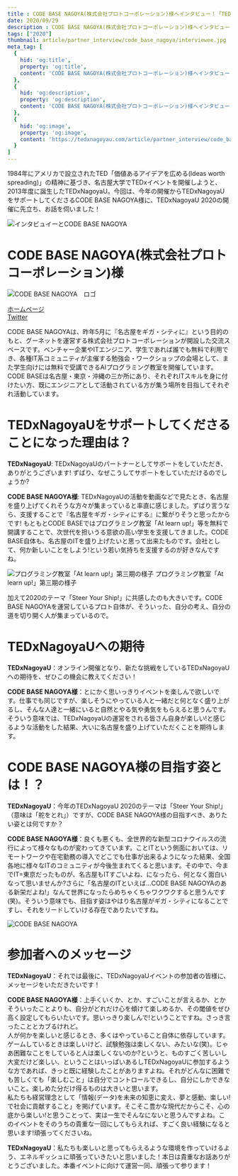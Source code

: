 ```yaml
---
title : CODE BASE NAGOYA(株式会社プロトコーポレーション)様へインタビュー！「TEDxNagoyaUで実現してもらいたいものとは！？」
date: 2020/09/29
description : CODE BASE NAGOYA(株式会社プロトコーポレーション)様へインタビュー！
tags: ["2020"]
thumbnail: article/partner_interview/code_base_nagoya/interviewee.jpg
meta_tag: [
  {
    hid: 'og:title',
    property: 'og:title',
    content: 'CODE BASE NAGOYA(株式会社プロトコーポレーション)様へインタビュー！'
  },
  {
    hid: 'og:description',
    property: 'og:description',
    content: 'CODE BASE NAGOYA(株式会社プロトコーポレーション)様へインタビュー！「TEDxNagoyaUで実現してもらいたいものとは！？」'
  },
  {
    hid: 'og:image',
    property: 'og:image',
    content: 'https://tedxnagoyau.com/article/partner_interview/code_base_nagoya/interviewee.jpg'
  }
]
---
```


1984年にアメリカで設立されたTED「価値あるアイデアを広める(Ideas worth spreading)」の精神に基づき、名古屋大学でTEDxイベントを開催しようと、2013年度に誕生したTEDxNagoyaU。今回は、今年の開催からTEDxNagoyaUをサポートしてくださるCODE BASE NAGOYA様に、TEDxNagoyaU 2020の開催に先立ち、お話を伺いました！

![インタビュイーとCODE BASE NAGOYA](article/partner_interview/code_base_nagoya/interviewee.jpg)

# CODE BASE NAGOYA(株式会社プロトコーポレーション)様

![CODE BASE NAGOYA　ロゴ](article/partner_interview/code_base_nagoya/logo.jpg)

[ホームページ](https://codebase.proto-g.co.jp/)  
[Twitter](https://twitter.com/codebase_nagoya)

CODE BASE NAGOYAは、昨年5月に『名古屋をギガ・シティに』という目的のもと、グーネットを運営する株式会社プロトコーポレーションが開設した交流スペースです。ベンチャー企業やITエンジニア、学生であれば誰でも無料で利用でき、各種IT系コミュニティが主催する勉強会・ワークショップの会場として、また学生向けには無料で受講できるAIプログラミング教室を開催しています。CODE BASEは名古屋・東京・沖縄の三か所にあり、それぞれITスキルを身に付けたい方、既にエンジニアとして活動されている方が集う場所を目指してそれぞれ活動しています。

# TEDxNagoyaUをサポートしてくださることになった理由は？
__TEDxNagoyaU__: TEDxNagoyaUのパートナーとしてサポートをしていただき、ありがとうございます! ずばり、なぜこうしてサポートをしていただけるのでしょうか?

__CODE BASE NAGOYA様__: TEDxNagoyaUの活動を動画などで見たとき、名古屋を盛り上げてくれそうな方々が集まっていると率直に感じました。ずばり言うなら、支援することで『名古屋をギガ・シティにする』に繋がりそうと思ったからです! もともとCODE BASEではプログラミング教室「At learn up!」等を無料で開講することで、次世代を担いうる意欲の高い学生を支援してきました。CODE BASE自体も、名古屋のITを盛り上げたいと思って出来たものです。会社として、何か新しいことをしよう!という若い気持ちを支援するのが好きなんですね。

![プログラミング教室「At learn up!」第三期の様子](article/partner_interview/code_base_nagoya/programming_class.jpg)
プログラミング教室「At learn up!」第三期の様子

加えて2020のテーマ「Steer Your Ship!」に共感したのも大きいです。CODE BASE NAGOYAを運営しているプロト自体が、そういった、自分の考え、自分の道を切り開く人が集まっているので。

# TEDxNagoyaUへの期待
__TEDxNagoyaU__：オンライン開催となり、新たな挑戦をしているTEDxNagoyaUへの期待を、ぜひこの機会に教えてください！

__CODE BASE NAGOYA様__：とにかく思いっきりイベントを楽しんで欲しいです。仕事でも同じですが、楽しそうにやっている人と一緒だと何となく盛り上がるし、そんな人達と一緒にいると自然とやる気や勇気をもらえると思うんです。そういう意味では、TEDxNagoyaUの運営をされる皆さん自身が楽しい!と感じるような活動をした結果、大いに名古屋を盛り上げていただくことを期待します。

# CODE BASE NAGOYA様の目指す姿とは！？
__TEDxNagoyaU__：今年のTEDxNagoyaU 2020のテーマは「Steer Your Ship!」（意味は「舵をとれ」）ですが、CODE BASE NAGOYA様の目指すべき、ありたい姿とは何ですか？

__CODE BASE NAGOYA様__：良くも悪くも、全世界的な新型コロナウイルスの流行によって様々なものが変わってきています。ことITという側面においては、リモートワークや在宅勤務の導入でどこでも仕事が出来るようになった結果、全国各地に様々なITのコミュニティが今後生まれてくると思います。その中で、今までIT=東京だったものが、名古屋もITすごいよね、になったら、何となく面白いなって思いませんか?さらに「名古屋のITといえば...CODE BASE NAGOYAのある新栄だよね!」なんて世界になったらめちゃくちゃワクワクすると思うんです(笑)。そういう意味でも、目指す姿はやはり名古屋がギガ・シティになることですし、それをリードしていける存在でありたいですね。

![CODE BASE NAGOYA](article/partner_interview/code_base_nagoya/room_of_code_base_nagoya.jpg)

# 参加者へのメッセージ
__TEDxNagoyaU__：それでは最後に、TEDxNagoyaUイベントの参加者の皆様に、メッセージをいただきたいです！

__CODE BASE NAGOYA様__：上手くいくか、とか、すごいことが言えるか、とかそういったことよりも、自分がどれだけ心を傾けて楽しめるか、その閾値をぜひ高く設定してもらいたいです。思いっきり楽しんで!ということですね。さっき言ったこととカブるけれど。  
人が何かを楽しいと感じるとき、多くはやっていること自体に依存しています。ゲームしているときは楽しいけど、試験勉強は楽しくない、みたいな(笑)。じゃあ困難なことをしていると人は楽しくないのか?というと、ものすごく苦しいし大変だけど楽しい、ということはいっぱいあるしTEDxNagoyaUに参加するような方であれば、きっと既に経験したことがありますよね。それがどんなに困難でも苦しくても「楽しむこと」は自分でコントロールできるし、自分にしかできないこと。楽しめた分だけ得るものは大きいと思います。  
私たちも経営理念として「情報(データ)を未来の知恵に変え、夢と感動、楽しい!で社会に貢献すること」を掲げています。そこそこ豊かな現代だからこそ、心の底から楽しい!と思うことって、実は一生でそんなにないと思うんですよね。このイベントをそのうちの貴重な一回にしてもらえれば、すごく良い経験になると思います!頑張ってくださいね。

__TEDxNagoyaU__：私たちも楽しいと思ってもらえるような環境を作っていけるよう、エネルギッシュに頑張っていきたいと思いました！本日は貴重なお話ありがとうございました。本番イベントに向けて運営一同、頑張って参ります！